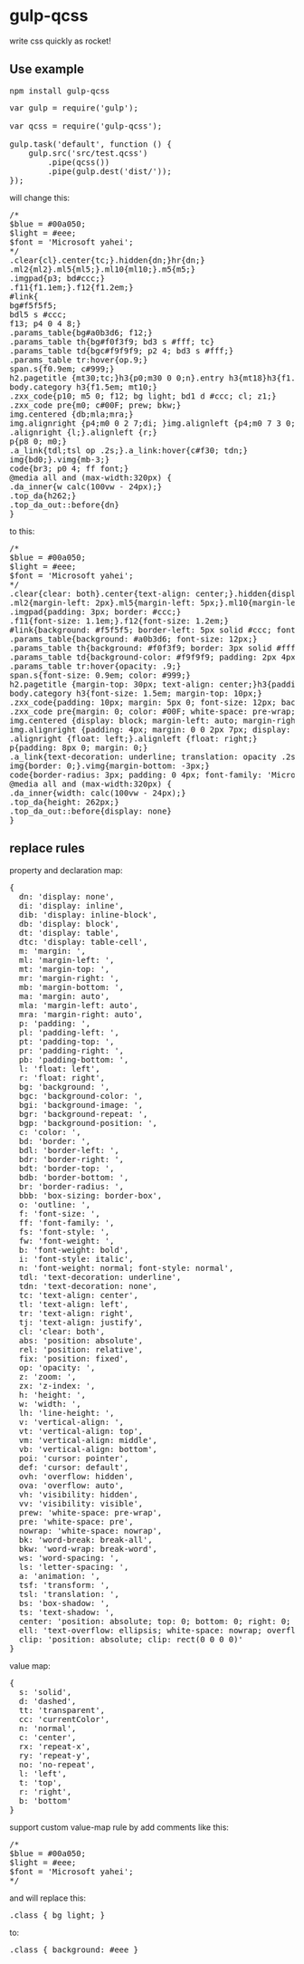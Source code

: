 # gulp-qcss
write css quickly as rocket!

## Use example

<pre>npm install gulp-qcss</pre>
<pre>
var gulp = require('gulp');

var qcss = require('gulp-qcss');

gulp.task('default', function () {
    gulp.src('src/test.qcss')
        .pipe(qcss())
        .pipe(gulp.dest('dist/'));
});
</pre>

will change this:

<pre>
/*
$blue = #00a050;
$light = #eee;
$font = 'Microsoft yahei';
*/
.clear{cl}.center{tc;}.hidden{dn;}hr{dn;}
.ml2{ml2}.ml5{ml5;}.ml10{ml10;}.m5{m5;}
.imgpad{p3; bd#ccc;}
.f11{f1.1em;}.f12{f1.2em;}
#link{
bg#f5f5f5;
bdl5 s #ccc;
f13; p4 0 4 8;}
.params_table{bg#a0b3d6; f12;}
.params_table th{bg#f0f3f9; bd3 s #fff; tc}
.params_table td{bgc#f9f9f9; p2 4; bd3 s #fff;}
.params_table tr:hover{op.9;}
span.s{f0.9em; c#999;}
h2.pagetitle {mt30;tc;}h3{p0;m30 0 0;n}.entry h3{mt18}h3{f1.3em;}
body.category h3{f1.5em; mt10;}
.zxx_code{p10; m5 0; f12; bg light; bd1 d #ccc; cl; z1;}
.zxx_code pre{m0; c#00F; prew; bkw;}
img.centered {db;mla;mra;}
img.alignright {p4;m0 0 2 7;di;	}img.alignleft {p4;m0 7 3 0;di;}
.alignright {l;}.alignleft {r;}
p{p8 0; m0;}
.a_link{tdl;tsl op .2s;}.a_link:hover{c#f30; tdn;}
img{bd0;}.vimg{mb-3;}
code{br3; p0 4; ff font;}
@media all and (max-width:320px) {
.da_inner{w calc(100vw - 24px);}
.top_da{h262;}
.top_da_out::before{dn}
}
</pre>

to this:

<pre>/*
$blue = #00a050;
$light = #eee;
$font = 'Microsoft yahei';
*/
.clear{clear: both}.center{text-align: center;}.hidden{display: none;}hr{display: none;}
.ml2{margin-left: 2px}.ml5{margin-left: 5px;}.ml10{margin-left: 10px;}.m5{margin: 5px;}
.imgpad{padding: 3px; border: #ccc;}
.f11{font-size: 1.1em;}.f12{font-size: 1.2em;}
#link{background: #f5f5f5; border-left: 5px solid #ccc; font-size: 13px; padding: 4px 0 4px 8px;}
.params_table{background: #a0b3d6; font-size: 12px;}
.params_table th{background: #f0f3f9; border: 3px solid #fff; text-align: center}
.params_table td{background-color: #f9f9f9; padding: 2px 4px; border: 3px solid #fff;}
.params_table tr:hover{opacity: .9;}
span.s{font-size: 0.9em; color: #999;}
h2.pagetitle {margin-top: 30px; text-align: center;}h3{padding: 0; margin: 30px 0 0; font-weight: normal; font-style: normal}.entry h3{margin-top: 18px}h3{font-size: 1.3em;}
body.category h3{font-size: 1.5em; margin-top: 10px;}
.zxx_code{padding: 10px; margin: 5px 0; font-size: 12px; background: #eee; border: 1px dashed #ccc; clear: both; zoom: 1;}
.zxx_code pre{margin: 0; color: #00F; white-space: pre-wrap; word-wrap: break-word;}
img.centered {display: block; margin-left: auto; margin-right: auto;}
img.alignright {padding: 4px; margin: 0 0 2px 7px; display: inline;}img.alignleft {padding: 4px; margin: 0 7px 3px 0; display: inline;}
.alignright {float: left;}.alignleft {float: right;}
p{padding: 8px 0; margin: 0;}
.a_link{text-decoration: underline; translation: opacity .2s;}.a_link:hover{color: #f30; text-decoration: none;}
img{border: 0;}.vimg{margin-bottom: -3px;}
code{border-radius: 3px; padding: 0 4px; font-family: 'Microsoft yahei';}
@media all and (max-width:320px) {
.da_inner{width: calc(100vw - 24px);}
.top_da{height: 262px;}
.top_da_out::before{display: none}
}</pre>

## replace rules

property and declaration map:

<pre>{
  dn: 'display: none',
  di: 'display: inline',
  dib: 'display: inline-block',
  db: 'display: block',
  dt: 'display: table',
  dtc: 'display: table-cell',
  m: 'margin: ',
  ml: 'margin-left: ',
  mt: 'margin-top: ',
  mr: 'margin-right: ',
  mb: 'margin-bottom: ',
  ma: 'margin: auto',
  mla: 'margin-left: auto',
  mra: 'margin-right: auto',
  p: 'padding: ',
  pl: 'padding-left: ',
  pt: 'padding-top: ',
  pr: 'padding-right: ',
  pb: 'padding-bottom: ',
  l: 'float: left',
  r: 'float: right',
  bg: 'background: ',
  bgc: 'background-color: ',
  bgi: 'background-image: ',
  bgr: 'background-repeat: ',
  bgp: 'background-position: ',
  c: 'color: ',
  bd: 'border: ',
  bdl: 'border-left: ',
  bdr: 'border-right: ',
  bdt: 'border-top: ',
  bdb: 'border-bottom: ',
  br: 'border-radius: ',
  bbb: 'box-sizing: border-box',
  o: 'outline: ',
  f: 'font-size: ',
  ff: 'font-family: ',
  fs: 'font-style: ',
  fw: 'font-weight: ',
  b: 'font-weight: bold',
  i: 'font-style: italic',
  n: 'font-weight: normal; font-style: normal',
  tdl: 'text-decoration: underline',
  tdn: 'text-decoration: none',
  tc: 'text-align: center',
  tl: 'text-align: left',
  tr: 'text-align: right',
  tj: 'text-align: justify',
  cl: 'clear: both',
  abs: 'position: absolute',
  rel: 'position: relative',
  fix: 'position: fixed',
  op: 'opacity: ',
  z: 'zoom: ',
  zx: 'z-index: ',
  h: 'height: ',
  w: 'width: ',
  lh: 'line-height: ',
  v: 'vertical-align: ',
  vt: 'vertical-align: top',
  vm: 'vertical-align: middle',
  vb: 'vertical-align: bottom',
  poi: 'cursor: pointer',
  def: 'cursor: default',
  ovh: 'overflow: hidden',
  ova: 'overflow: auto',
  vh: 'visibility: hidden',
  vv: 'visibility: visible',
  prew: 'white-space: pre-wrap',
  pre: 'white-space: pre',
  nowrap: 'white-space: nowrap',
  bk: 'word-break: break-all',
  bkw: 'word-wrap: break-word',
  ws: 'word-spacing: ',
  ls: 'letter-spacing: ',
  a: 'animation: ',
  tsf: 'transform: ',
  tsl: 'translation: ',
  bs: 'box-shadow: ',
  ts: 'text-shadow: ',
  center: 'position: absolute; top: 0; bottom: 0; right: 0; left: 0; margin: auto',
  ell: 'text-overflow: ellipsis; white-space: nowrap; overflow: hidden',
  clip: 'position: absolute; clip: rect(0 0 0 0)'
}</pre>

value map:

<pre>{
  s: 'solid',
  d: 'dashed',
  tt: 'transparent',
  cc: 'currentColor',
  n: 'normal',
  c: 'center',
  rx: 'repeat-x',
  ry: 'repeat-y',
  no: 'no-repeat',
  l: 'left',
  t: 'top',
  r: 'right',
  b: 'bottom'
}</pre>

support custom value-map rule by add comments like this:

<pre>
/*
$blue = #00a050;
$light = #eee;
$font = 'Microsoft yahei';
*/
</pre>

and will replace this:
<pre>.class { bg light; }</pre>

to:
<pre>.class { background: #eee }</pre>